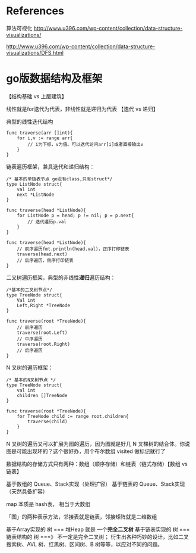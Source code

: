 # References
算法可视化
http://www.u396.com/wp-content/collection/data-structure-visualizations/

http://www.u396.com/wp-content/collection/data-structure-visualizations/DFS.html

# go版数据结构及框架
【结构基础  vs  上层建筑】

线性就是for迭代为代表，非线性就是递归为代表  【迭代 vs 递归】

典型的线性迭代结构
```
func traverse(arr []int){
    for i,v := range arr{
        // i为下标，v为值。可以迭代访问arr[i]或者直接输出v
    }
}
```

链表遍历框架，兼具迭代和递归结构：
```
/* 基本的单链表节点 go没有class,只有struct*/
type ListNode struct{
    val int
    next *ListNode 
}

func traverse(head *ListNode){
    for ListNode p = head; p != nil; p = p.next{
        // 迭代遍历p.val
    }
}

func traverse(head *ListNode){
    // 前序遍历fmt.println(head.val)，正序打印链表
    traverse(head.next)
    // 后序遍历，倒序打印链表
}
```

二叉树遍历框架，典型的非线性**递归**遍历结构：
```
/*基本的二叉树节点*/
type TreeNode struct{
    Val int
    Left,Right *TreeNode
}

func traverse(root *TreeNode){
    // 前序遍历
    traverse(root.Left)
    // 中序遍历
    traverse(root.Right)
    // 后序遍历
}
```

N 叉树的遍历框架：
```
/* 基本的N叉树节点 */
type TreeNode struct{
    val int
    children []TreeNode
}

func traverse(root *TreeNode){
    for TreeNode child := range root.children{
        traverse(child)
    }
}
```
N 叉树的遍历又可以扩展为图的遍历，因为图就是好几 N 叉棵树的结合体。你说图是可能出现环的？这个很好办，用个布尔数组 visited 做标记就行了


数据结构的存储方式只有两种：数组（顺序存储）和链表（链式存储）【数组 vs 链表】

基于数组的   Queue、Stack实现（处理扩容）
基于链表的   Queue、Stack实现（天然具备扩容）

map  本质是 hash表， 相当于大数组

「图」的两种表示方法，邻接表就是链表，邻接矩阵就是二维数组

基于Array实现的 树 === 堆Heap 就是 一个**完全二叉树**
基于链表实现的  树 === 链表结构的 树 ===》 不一定是完全二叉树； 衍生出各种巧妙的设计，比如二叉搜索树、AVL 树、红黑树、区间树、B 树等等，以应对不同的问题。








